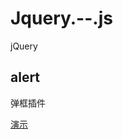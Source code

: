 # Jquery.--.js
jQuery

## alert

弹框插件

[演示](https://lennonover.github.io/Jquery.--.js/alert/index.html)
